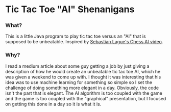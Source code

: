 # Tic Tac Toe "AI" Shenanigans

### What?
This is a little Java program to play tic tac toe versus an "AI" that is supposed to be unbeatable. Inspired by [Sebastian Lague's Chess AI video](https://www.youtube.com/watch?v=U4ogK0MIzqk).

### Why?
I read a medium article about some guy getting a job by just giving a description of how he would create an unbeatable tic tac toe AI, which he was given a weekend to come up with.
I thought it was interesting that his idea was to use machine learning for something so simple so I set the challenge of doing something more elegant in a day.
Obviously, the code isn't the part that is elegant. The AI algorithm is too coupled with the game and the game is too coupled with the "graphical" presentation, but I focused on getting this done in a day so it is what it is.
